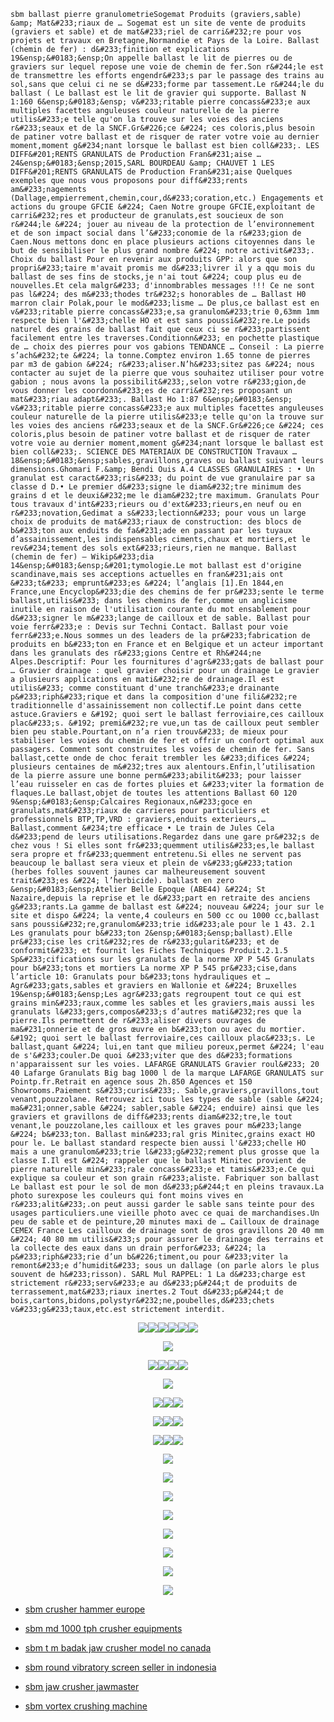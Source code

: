 
```
sbm ballast pierre granulometrieSogemat Produits (graviers,sable) &amp; Mat&#233;riaux de … Sogemat est un site de vente de produits (graviers et sable) et de mat&#233;riel de carri&#232;re pour vos projets et travaux en Bretagne,Normandie et Pays de la Loire. Ballast (chemin de fer) : d&#233;finition et explications 19&ensp;&#0183;&ensp;On appelle ballast le lit de pierres ou de graviers sur lequel repose une voie de chemin de fer.Son r&#244;le est de transmettre les efforts engendr&#233;s par le passage des trains au sol,sans que celui ci ne se d&#233;forme par tassement.Le r&#244;le du ballast ( Le ballast est le lit de gravier qui supporte. Ballast N 1:160 6&ensp;&#0183;&ensp; v&#233;ritable pierre concass&#233;e aux multiples facettes anguleuses couleur naturelle de la pierre utilis&#233;e telle qu'on la trouve sur les voies des anciens r&#233;seaux et de la SNCF.Gr&#226;ce &#224; ces coloris,plus besoin de patiner votre ballast et de risquer de rater votre voie au dernier moment,moment g&#234;nant lorsque le ballast est bien coll&#233;. LES DIFF&#201;RENTS GRANULATS de Production Fran&#231;aise … 24&ensp;&#0183;&ensp;2015,SARL BOURDEAU &amp; CHAUVET 1 LES DIFF&#201;RENTS GRANULATS de Production Fran&#231;aise Quelques exemples que nous vous proposons pour diff&#233;rents am&#233;nagements (Dallage,empierrement,chemin,cour,d&#233;coration,etc.) Engagements et actions du groupe GFCIE &#224; Caen Notre groupe GFCIE,exploitant de carri&#232;res et producteur de granulats,est soucieux de son r&#244;le &#224; jouer au niveau de la protection de l’environnement et de son impact social dans l’&#233;conomie de la r&#233;gion de Caen.Nous mettons donc en place plusieurs actions citoyennes dans le but de sensibiliser le plus grand nombre &#224; notre activit&#233;. Choix du ballast Pour en revenir aux produits GPP: alors que son propri&#233;taire m'avait promis me d&#233;livrer il y a qqu mois du ballast de ses fins de stocks,je n'ai tout &#224; coup plus eu de nouvelles.Et cela malgr&#233; d'innombrables messages !!! Ce ne sont pas l&#224; des m&#233;thodes tr&#232;s honorables de … Ballast H0 marron clair Polak,pour le mod&#233;lisme … De plus,ce ballast est en v&#233;ritable pierre concass&#233;e,sa granulom&#233;trie 0,63mm 1mm respecte bien l'&#233;chelle HO et est sans poussi&#232;re.Le poids naturel des grains de ballast fait que ceux ci se r&#233;partissent facilement entre les traverses.Conditionn&#233; en pochette plastique de … choix des pierres pour vos gabions TENDANCE … Conseil : La pierre s’ach&#232;te &#224; la tonne.Comptez environ 1.65 tonne de pierres par m3 de gabion &#224; r&#233;aliser.N’h&#233;sitez pas &#224; nous contacter au sujet de la pierre que vous souhaitez utiliser pour votre gabion ; nous avons la possibilit&#233;,selon votre r&#233;gion,de vous donner les coordonn&#233;es de carri&#232;res proposant un mat&#233;riau adapt&#233;. Ballast Ho 1:87 6&ensp;&#0183;&ensp; v&#233;ritable pierre concass&#233;e aux multiples facettes anguleuses couleur naturelle de la pierre utilis&#233;e telle qu'on la trouve sur les voies des anciens r&#233;seaux et de la SNCF.Gr&#226;ce &#224; ces coloris,plus besoin de patiner votre ballast et de risquer de rater votre voie au dernier moment,moment g&#234;nant lorsque le ballast est bien coll&#233;. SCIENCE DES MATERIAUX DE CONSTRUCTION Travaux … 18&ensp;&#0183;&ensp;sables,gravillons,graves ou ballast suivant leurs dimensions.Ghomari F.&amp; Bendi Ouis A.4 CLASSES GRANULAIRES : • Un granulat est caract&#233;ris&#233; du point de vue granulaire par sa classe d D.• Le premier d&#233;signe le diam&#232;tre minimum des grains d et le deuxi&#232;me le diam&#232;tre maximum. Granulats Pour tous travaux d'int&#233;rieurs ou d'ext&#233;rieurs,en neuf ou en r&#233;novation,Gedimat a s&#233;lectionn&#233; pour vous un large choix de produits de mat&#233;riaux de construction: des blocs de b&#233;ton aux enduits de fa&#231;ade en passant par les tuyaux d’assainissement,les indispensables ciments,chaux et mortiers,et le rev&#234;tement des sols ext&#233;rieurs,rien ne manque. Ballast (chemin de fer) — Wikip&#233;dia 14&ensp;&#0183;&ensp;&#201;tymologie.Le mot ballast est d'origine scandinave,mais ses acceptions actuelles en fran&#231;ais ont &#233;t&#233; emprunt&#233;es &#224; l’anglais [1].En 1844,en France,une Encyclop&#233;die des chemins de fer pr&#233;sente le terme ballast,utilis&#233; dans les chemins de fer,comme un anglicisme inutile en raison de l'utilisation courante du mot ensablement pour d&#233;signer le m&#233;lange de cailloux et de sable. Ballast pour voie ferr&#233;e : Devis sur Techni Contact. Ballast pour voie ferr&#233;e.Nous sommes un des leaders de la pr&#233;fabrication de produits en b&#233;ton en France et en Belgique et un acteur important dans les granulats des r&#233;gions Centre et Rh&#244;ne Alpes.Descriptif: Pour les fournitures d'agr&#233;gats de ballast pour … Gravier drainage : quel gravier choisir pour un drainage Le gravier a plusieurs applications en mati&#232;re de drainage.Il est utilis&#233; comme constituant d'une tranch&#233;e drainante p&#233;riph&#233;rique et dans la composition d'une fili&#232;re traditionnelle d'assainissement non collectif.Le point dans cette astuce.Graviers e &#192; quoi sert le ballast ferroviaire,ces cailloux plac&#233;s. &#192; premi&#232;re vue,un tas de cailloux peut sembler bien peu stable.Pourtant,on n’a rien trouv&#233; de mieux pour stabiliser les voies du chemin de fer et offrir un confort optimal aux passagers. Comment sont construites les voies de chemin de fer. Sans ballast,cette onde de choc ferait trembler les &#233;difices &#224; plusieurs centaines de m&#232;tres aux alentours.Enfin,l’utilisation de la pierre assure une bonne perm&#233;abilit&#233; pour laisser l’eau ruisseler en cas de fortes pluies et &#233;viter la formation de flaques.Le ballast,objet de toutes les attentions Ballast 60 120 9&ensp;&#0183;&ensp;Calcaires Regionaux,n&#233;goce en granulats,mat&#233;riaux de carrieres pour particuliers et professionnels BTP,TP,VRD : graviers,enduits exterieurs,… Ballast,comment &#234;tre efficace • Le train de Jules Cela d&#233;pend de leurs utilisations.Regardez dans une gare pr&#232;s de chez vous ! Si elles sont fr&#233;quemment utilis&#233;es,le ballast sera propre et fr&#233;quemment entretenu.Si elles ne servent pas beaucoup le ballast sera vieux et plein de v&#233;g&#233;tation (herbes folles souvent jaunes car malheureusement souvent trait&#233;es &#224; l’herbicide). ballast en zero &ensp;&#0183;&ensp;Atelier Belle Epoque (ABE44) &#224; St Nazaire,depuis la reprise et le d&#233;part en retraite des anciens g&#233;rants.La gamme de ballast est &#224; nouveau &#224; jour sur le site et dispo &#224; la vente,4 couleurs en 500 cc ou 1000 cc,ballast sans poussi&#232;re,granulom&#233;trie id&#233;ale pour le 1 43. 2.1 Les granulats pour b&#233;ton 2&ensp;&#0183;&ensp;ballast).Elle pr&#233;cise les crit&#232;res de r&#233;gularit&#233; et de conformit&#233; et fournit les Fiches Techniques Produit.2.1.5 Sp&#233;cifications sur les granulats de la norme XP P 545 Granulats pour b&#233;tons et mortiers La norme XP P 545 pr&#233;cise,dans l’article 10: Granulats pour b&#233;tons hydrauliques et … Agr&#233;gats,sables et graviers en Wallonie et &#224; Bruxelles 19&ensp;&#0183;&ensp;Les agr&#233;gats regroupent tout ce qui est grains min&#233;raux,comme les sables et les graviers,mais aussi les granulats l&#233;gers,compos&#233;s d’autres mati&#232;res que la pierre.Ils permettent de r&#233;aliser divers ouvrages de ma&#231;onnerie et de gros œuvre en b&#233;ton ou avec du mortier. &#192; quoi sert le ballast ferroviaire,ces cailloux plac&#233;s. Le ballast,quant &#224; lui,en tant que milieu poreux,permet &#224; l'eau de s'&#233;couler.De quoi &#233;viter que des d&#233;formations n'apparaissent sur les voies. LAFARGE GRANULATS Gravier roul&#233; 20 40 Lafarge Granulats Big bag 1000 l de la marque LAFARGE GRANULATS sur Pointp.fr.Retrait en agence sous 2h.850 Agences et 150 Showrooms.Paiement s&#233;curis&#233;. Sable,graviers,gravillons,tout venant,pouzzolane. Retrouvez ici tous les types de sable (sable &#224; ma&#231;onner,sable &#224; sabler,sable &#224; enduire) ainsi que les graviers et gravillons de diff&#233;rents diam&#232;tre,le tout venant,le pouzzolane,les cailloux et les graves pour m&#233;lange &#224; b&#233;ton. Ballast min&#233;ral gris Minitec,grains exact HO pour le. Le ballast standard respecte bien aussi l'&#233;chelle HO mais a une granulom&#233;trie l&#233;g&#232;rement plus grosse que la classe I.Il est &#224; rappeler que le ballast Minitec provient de pierre naturelle min&#233;rale concass&#233;e et tamis&#233;e.Ce qui explique sa couleur et son grain r&#233;aliste. Fabriquer son ballast Le ballast est pour le sol de mon d&#233;p&#244;t en pleins travaux.La photo surexpose les couleurs qui font moins vives en r&#233;alit&#233;.on peut aussi garder le sable sans teinte pour des usages particuliers.une vieille photo avec ce quai de marchandises.Un peu de sable et de peinture,20 minutes maxi de … Cailloux de drainage CEMEX France Les cailloux de drainage sont de gros gravillons 20 40 mm &#224; 40 80 mm utilis&#233;s pour assurer le drainage des terrains et la collecte des eaux dans un drain perfor&#233; &#224; la p&#233;riph&#233;rie d’un b&#226;timent,ou pour &#233;viter la remont&#233;e d’humidit&#233; sous un dallage (on parle alors le plus souvent de h&#233;risson). SARL Mul RAPPEL: 1 La d&#233;charge est strictement r&#233;serv&#233;e au d&#233;p&#244;t de produits de terrassement,mat&#233;riaux inertes.2 Tout d&#233;p&#244;t de bois,cartons,bidons,polystyr&#232;ne,poubelles,d&#233;chets v&#233;g&#233;taux,etc.est strictement interdit. 
```

<div align="center">
  
<a rel="nofollow" href="https://m.shibang-china.com?f=github&k=sbm+ballast+pierre+granulometrie"><img src="https://static.shibang-china.com/en/l.png"></a><img src="https://static.shibang-china.com/en/hw.png"><a rel="nofollow" href="https://m.shibang-china.com/product/?f=github&k=sbm+ballast+pierre+granulometrie"><img src="https://static.shibang-china.com/en/p.png"></a><a rel="nofollow" href="https://m.shibang-china.com/cases/?f=github&k=sbm+ballast+pierre+granulometrie"><img src="https://static.shibang-china.com/en/c.png"></a><a rel="nofollow" href="https://m.shibang-china.com/news/?f=github&k=sbm+ballast+pierre+granulometrie"><img src="https://static.shibang-china.com/en/n.png"></a><a rel="nofollow" href="https://m.shibang-china.com?f=github&k=sbm+ballast+pierre+granulometrie"><img src="https://static.shibang-china.com/en/m.png"></a>

<a rel="nofollow" href="https://m.shibang-china.com/product/?f=github&k=sbm+ballast+pierre+granulometrie"><img src="https://static.shibang-china.com/en/b.jpg"></a>
  
<a rel="nofollow" href="https://m.shibang-china.com/solution-aggregate.html?f=github&k=sbm+ballast+pierre+granulometrie"><img src="https://static.shibang-china.com/en/a.jpg"></a><a rel="nofollow" href="https://m.shibang-china.com/solution-mine.html?f=github&k=sbm+ballast+pierre+granulometrie"><img src="https://static.shibang-china.com/en/m.jpg"></a><a rel="nofollow" href="https://m.shibang-china.com/solution-mill.html?f=github&k=sbm+ballast+pierre+granulometrie"><img src="https://static.shibang-china.com/en/g.jpg"></a><a rel="nofollow" href="https://m.shibang-china.com/solution-epc.html?f=github&k=sbm+ballast+pierre+granulometrie"><img src="https://static.shibang-china.com/en/e.jpg"></a>

<a rel="nofollow" href="https://m.shibang-china.com/product/?f=github&k=sbm+ballast+pierre+granulometrie"><img src="https://static.shibang-china.com/en/a-p.png"></a>

<a rel="nofollow" href="https://m.shibang-china.com/product/crusher/c6x.html?f=github&k=sbm+ballast+pierre+granulometrie"><img src="https://static.shibang-china.com/en/j.jpg"></a><a rel="nofollow" href="https://m.shibang-china.com/product/crusher/ci5x.html?f=github&k=sbm+ballast+pierre+granulometrie"><img src="https://static.shibang-china.com/en/i.jpg"></a><a rel="nofollow" href="https://m.shibang-china.com/product/crusher/hst.html?f=github&k=sbm+ballast+pierre+granulometrie"><img src="https://static.shibang-china.com/en/c.jpg"></a>

<a rel="nofollow" href="https://m.shibang-china.com/product/mill/mtw.html?f=github&k=sbm+ballast+pierre+granulometrie"><img src="https://static.shibang-china.com/en/mtw.jpg"></a><a rel="nofollow" href="https://m.shibang-china.com/product/mill/scm.html?f=github&k=sbm+ballast+pierre+granulometrie"><img src="https://static.shibang-china.com/en/scm.jpg"></a><a rel="nofollow" href="https://m.shibang-china.com/product/mill/lm.html?f=github&k=sbm+ballast+pierre+granulometrie"><img src="https://static.shibang-china.com/en/lm.jpg"></a>

<a rel="nofollow" href="https://m.shibang-china.com/product/sand/vsi6x.html?f=github&k=sbm+ballast+pierre+granulometrie"><img src="https://static.shibang-china.com/en/6x.jpg"></a><a rel="nofollow" href="https://m.shibang-china.com/product/sand/vu.html?f=github&k=sbm+ballast+pierre+granulometrie"><img src="https://static.shibang-china.com/en/vu.jpg"></a><a rel="nofollow" href="https://m.shibang-china.com/product/mobile/klun.html?f=github&k=sbm+ballast+pierre+granulometrie"><img src="https://static.shibang-china.com/en/k.jpg"></a>

<a rel="nofollow" href="https://m.shibang-china.com/cases/?f=github&k=sbm+ballast+pierre+granulometrie"><img src="https://static.shibang-china.com/en/case.png"></a>

<a rel="nofollow" href="https://m.shibang-china.com/cases/aggregate/202.html?f=github&k=sbm+ballast+pierre+granulometrie"><img src="https://static.shibang-china.com/en/c-1.jpg"></a>

<a rel="nofollow" href="https://m.shibang-china.com/cases/aggregate/203.html?f=github&k=sbm+ballast+pierre+granulometrie"><img src="https://static.shibang-china.com/en/c-2.jpg"></a>

<a rel="nofollow" href="https://m.shibang-china.com/cases/mill/123.html?f=github&k=sbm+ballast+pierre+granulometrie"><img src="https://static.shibang-china.com/en/c-3.jpg"></a>

<a rel="nofollow" href="https://m.shibang-china.com/contact_us.html?f=github&k=sbm+ballast+pierre+granulometrie"><img src="https://static.shibang-china.com/en/contact.png"></a>

<a rel="nofollow" href="https://swt.shibang-china.com/?f=github&k=sbm+ballast+pierre+granulometrie"><img src="https://static.shibang-china.com/en/chat.png"></a>

<a rel="nofollow" href="https://whatsapp.shibangsoft.com/WhatsApp.php?f=github&k=sbm+ballast+pierre+granulometrie"><img src="https://static.shibang-china.com/en/whatsapp.png"></a>

<a rel="nofollow" href="https://m.shibang-china.com/?f=github&k=sbm+ballast+pierre+granulometrie"><img src="https://static.shibang-china.com/en/website.png"></a>

</div>


* [sbm crusher hammer europe](sbm%20crusher%20hammer%20europe.md)

* [sbm md 1000 tph crusher equipments](sbm%20md%201000%20tph%20crusher%20equipments.md)

* [sbm t m badak jaw crusher model no canada](sbm%20t%20m%20badak%20jaw%20crusher%20model%20no%20canada.md)

* [sbm round vibratory screen seller in indonesia](sbm%20round%20vibratory%20screen%20seller%20in%20indonesia.md)

* [sbm jaw crusher jawmaster](sbm%20jaw%20crusher%20jawmaster.md)

* [sbm vortex crushing machine](sbm%20vortex%20crushing%20machine.md)